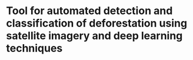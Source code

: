 # Tool for automated detection and classification of deforestation using satellite imagery and deep learning techniques